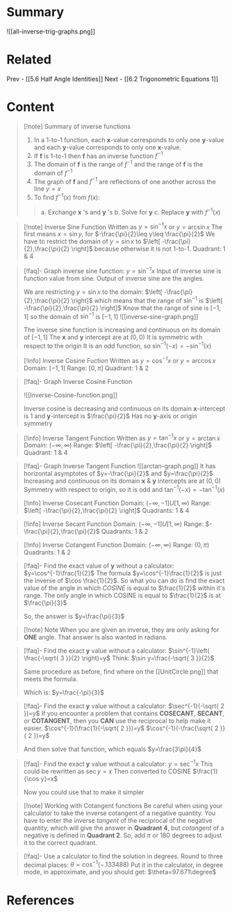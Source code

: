 # Summary
![[all-inverse-trig-graphs.png]]
# Related
Prev - [[5.6 Half Angle Identities]]
Next - [[6.2 Trigonometric Equations 1]]
# Content

>[!note] Summary of inverse functions
> 1. In a 1-to-1 function, each __x__-value corresponds to only one __y__-value and each __y__-value corresponds to only one __x__-value.
> 2. If __f__ is 1-to-1 then __f__ has an inverse function $f^{-1}$
> 3. The domain of __f__ is the range of $f^{-1}$ and the range of __f__ is the domain of $f^{-1}$
> 4. The graph of __f__ and $f^{-1}$ are reflections of one another across the line $y=x$
> 5. To find  $f^{-1}(x)$ from $f(x)$:
> > a. Exchange __x__ 's and __y__ 's
> > b. Solve for __y__
> > c. Replace __y__ with $f^{-1}(x)$

>[!note] Inverse Sine Function
>Written as $y=\sin^{-1}x$ or $y=\arcsin x$
>The first means $x=\sin y$, for $-\frac{\pi}{2}\leq y\leq \frac{\pi}{2}$
>We have to restrict the domain of $y=\sin x$ to $\left[ -\frac{\pi}{2},\frac{\pi}{2} \right]$ because otherwise it is not 1-to-1.
>Quadrant: 1 & 4

>[!faq]- Graph inverse sine function: $y=\sin^{-1}x$
>Input of inverse sine is function value from sine.
>Output of inverse sine are the angles.
>
>We are restricting $y=\sin x$ to the domain: $\left[ -\frac{\pi}{2},\frac{\pi}{2} \right]$ which means that the range of $\sin^{-1}$ is $\left[ -\frac{\pi}{2},\frac{\pi}{2} \right]$
>Know that the range of sine is $[-1,1]$ so the domain of $\sin^{-1}$ is $[-1,1]$
>![[inverse-sine-graph.png]]
>
>The inverse sine function is increasing and continuous on its domain of $[-1,1]$
>The __x__ and __y__ intercept are at $(0,0)$
>It is symmetric with respect to the origin
>It is an odd function, so $\sin^{-1}(-x)=-\sin^{-1}(x)$

>[!info] Inverse Cosine Fuction
>Written as $y=\cos^{-1}x$ or $y=\arccos x$
>Domain: $[-1,1]$
>Range: $[0,\pi]$
>Quadrant: 1 & 2

>[!faq]- Graph Inverse Cosine Function
>
>![[Inverse-Cosine-function.png]]
>
>Inverse cosine is decreasing and continuous on its domain
>__x__-intercept is 1 and __y__-intercept is $\frac{\pi}{2}$
>Has no __y__-axis or origin symmetry

>[!info] Inverse Tangent Function
>Written as $y=\tan^{-1}x$ or $y=\arctan x$
>Domain: $(-\infty,\infty)$
>Range: $\left[ -\frac{\pi}{2},\frac{\pi}{2} \right]$
>Quadrant: 1 & 4

>[!faq]- Graph Inverse Tangent Function
>![[arctan-graph.png]]
>It has horizontal asymptotes of $y=-\frac{\pi}{2}$ and $y=\frac{\pi}{2}$
>Increasing  and continuous on its domain
>__x__ & __y__ intercepts are at $(0,0)$
>Symmetry with respect to origin, so it is odd and $\tan^{-1}(-x)=-\tan^{-1}(x)$

>[!info] Inverse Cosecant Function
>Domain: $(-\infty,-1]U[1,\infty)$
>Range: $\left[ -\frac{\pi}{2},\frac{\pi}{2} \right]$
>Quadrants: 1 & 4

>[!info] Inverse Secant Function
>Domain: $(-\infty,-1]U[1,\infty)$
>Range: $-\frac{\pi}{2},\frac{\pi}{2}$
>Quadrants: 1 & 2

>[!info] Inverse Cotangent Function
>Domain: $(-\infty,\infty)$
>Range: $(0,\pi)$
>Quadrants: 1 & 2

>[!faq]- Find the exact value of __y__ without a calculator: $y=\cos^{-1}\frac{1}{2}$
>The formula $y=\cos^{-1}\frac{1}{2}$ is just the inverse of $\cos \frac{1}{2}$.
>So what you can do is find the exact value of the angle in which _COSINE_ is equal to $\frac{1}{2}$ within it's range.
>The only angle in which COSINE is equal to $\frac{1}{2}$ is at $\frac{\pi}{3}$
>
>So, the answer is $y=\frac{\pi}{3}$

>[!note] Note
>When you are given an inverse, they are only asking for __ONE__ angle. That answer is also wanted in radians.

>[!faq]- Find the exact __y__ value without a calculator: $\sin^{-1}\left( \frac{-\sqrt{ 3 }}{2} \right)=y$
>Think: $\sin y=\frac{-\sqrt{ 3 }}{2}$
>
>Same procedure as before, find where on the [[UnitCircle.png]] that meets the formula.
>
>Which is: $y=\frac{-\pi}{3}$

>[!faq]- Find the exact __y__ value without a calculator: $\sec^{-1}(-\sqrt{ 2 })=y$
>If you encounter a problem that contains __COSECANT__, __SECANT__, or __COTANGENT__, then you __CAN__ use the reciprocal to help make it easier.
>$\cos^{-1}(\frac{1}{-\sqrt{ 2 }})=y$
>$\cos^{-1}(-\frac{\sqrt{ 2 }}{ 2 })=y$
>
>And then solve that function, which equals $y=\frac{3\pi}{4}$

>[!faq]- Find the exact __y__ value without a calculator: $y=\sec^{-1}x$
>This could be rewritten as $\sec y=x$
>Then converted to COSINE
>$\frac{1}{\cos y}=x$
>
>Now you could use that to make it simpler

>[!note] Working with Cotangent functions
>Be careful when using your calculator to take the inverse cotangent of a negative quantity. You have to enter the inverse _tangent_ of the reciprocal of the negative quantity, which will give the answer in __Quadrant 4__, but _cotangent_ of a negative is defined in __Quadrant 2__. So, add $\pi$ or 180 degrees to adjust it to the correct quadrant.

>[!faq]- Use a calculator to find the solution in degrees. Round to three decimal places: $\theta=\cos^{-1}(-.133488)$
>Put it in the calculator, in degree mode, in approximate, and you should get: $\theta=97.671\degree$



# References
